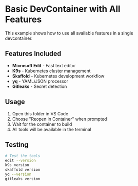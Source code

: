 # Basic DevContainer with All Features

This example shows how to use all available features in a single devcontainer.

## Features Included

- **Microsoft Edit** - Fast text editor
- **K9s** - Kubernetes cluster management
- **Skaffold** - Kubernetes development workflow
- **yq** - YAML/JSON processor
- **Gitleaks** - Secret detection

## Usage

1. Open this folder in VS Code
2. Choose "Reopen in Container" when prompted
3. Wait for the container to build
4. All tools will be available in the terminal

## Testing

```bash
# Test the tools
edit --version
k9s version
skaffold version
yq --version
gitleaks version
```
